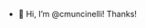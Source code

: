 - 👋 Hi, I’m @cmuncinelli!
    Thanks!

<!---
cmuncinelli/cmuncinelli is a ✨ special ✨ repository because its `README.md` (this file) appears on your GitHub profile.
You can click the Preview link to take a look at your changes.
--->
